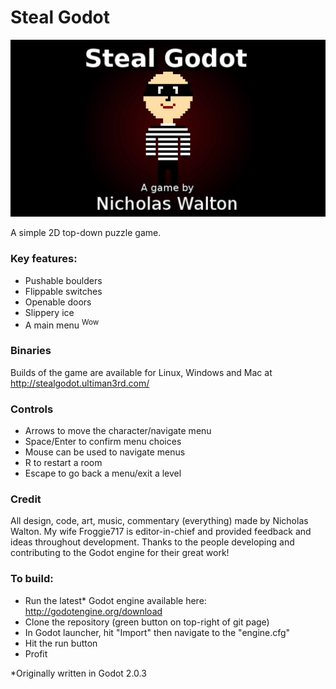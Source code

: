 # Steal Godot

![Title screen](/promo/titlescreen.png)

A simple 2D top-down puzzle game.

### Key features:

- Pushable boulders
- Flippable switches
- Openable doors
- Slippery ice
- A main menu <sup>Wow</sup>

### Binaries

Builds of the game are available for Linux, Windows and Mac at http://stealgodot.ultiman3rd.com/

### Controls

- Arrows to move the character/navigate menu
- Space/Enter to confirm menu choices
- Mouse can be used to navigate menus
- R to restart a room
- Escape to go back a menu/exit a level

### Credit

All design, code, art, music, commentary (everything) made by Nicholas Walton. My wife Froggie717 is editor-in-chief and provided feedback and ideas throughout development. Thanks to the people developing and contributing to the Godot engine for their great work!

### To build:

- Run the latest* Godot engine available here: http://godotengine.org/download
- Clone the repository (green button on top-right of git page)
- In Godot launcher, hit "Import" then navigate to the "engine.cfg"
- Hit the run button
- Profit

*Originally written in Godot 2.0.3
